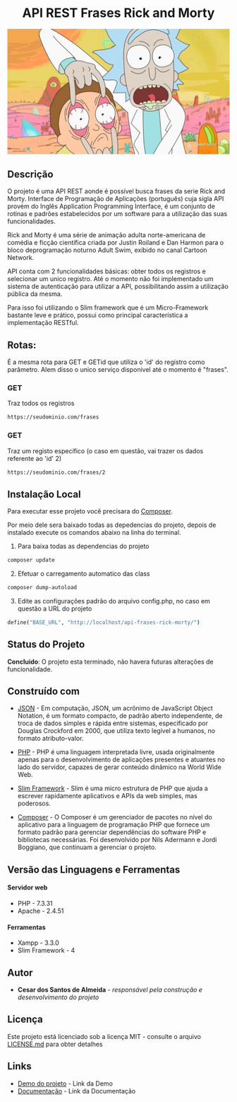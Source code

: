 <h1 align="center"> API REST Frases Rick and Morty </h1>

<p align="center">
    <img src="DOC/banner-api-frases-rick-morty.jpg" alt="imagem-site" width="600" height="auto">
</p>


## Descrição

O projeto é uma API REST aonde  é  possível busca frases da serie Rick and Morty. Interface de Programação de Aplicações (português) cuja sigla API provém do Inglês Application Programming Interface, é um conjunto de rotinas e padrões estabelecidos por um software para a utilização das suas funcionalidades. 

Rick and Morty é uma série de animação adulta norte-americana de comédia e ficção científica criada por Justin Roiland e Dan Harmon para o bloco deprogramação noturno Adult Swim, exibido no canal Cartoon Network.

API conta com 2 funcionalidades básicas: obter todos os registros e selecionar um unico registro. Até o momento não foi implementado um sistema de autenticação para utilizar a API, possibilitando assim a utilização pública da mesma. 

Para isso foi utilizando o Slim framework que  é um Micro-Framework bastante leve e prático, possui como principal característica a implementação RESTful.
 
## Rotas:

É a mesma rota para  GET e GETid que  utiliza o 'id' do registro como parâmetro. Alem disso o unico serviço disponivel até o momento é "frases".

### GET
Traz todos os registros

```bash  
https://seudominio.com/frases
```

### GET
Traz um registo específico (o caso em questão, vai trazer os dados referente ao 'id' 2)

```bash  
https://seudominio.com/frases/2
```


## Instalação Local

Para executar esse projeto você precisara do  [Composer](https://getcomposer.org/).

Por meio dele sera baixado todas as depedencias do projeto, depois de instalado execute os comandos abaixo na linha do terminal.

1) Para baixa todas as dependencias do projeto

```bash  
composer update 
```

2) Efetuar o carregamento automatico das class

```bash  
composer dump-autoload 
```

3) Edite as configurações padrão do arquivo config.php, no caso em questão a URL do projeto

```bash  
define("BASE_URL", "http://localhost/api-frases-rick-morty/") 
```


## Status do Projeto

**Concluido**: O projeto esta terminado, não havera futuras alterações de funcionalidade.


## Construído com

* [JSON](https://www.w3schools.com/js/js_json_intro.asp) - Em computação, JSON, um acrônimo de JavaScript Object Notation, é um formato compacto, de padrão aberto independente, de troca de dados simples e rápida entre sistemas, especificado por Douglas Crockford em 2000, que utiliza texto legível a humanos, no formato atributo-valor.

* [PHP](https://www.php.net/manual/pt_BR/intro-whatis.php) - PHP é uma linguagem interpretada livre, usada originalmente apenas para o desenvolvimento de aplicações presentes e atuantes no lado do servidor, capazes de gerar conteúdo dinâmico na World Wide Web.

* [Slim Framework](https://www.slimframework.com/) - Slim é uma micro estrutura de PHP que ajuda a escrever rapidamente aplicativos e APIs da web simples, mas poderosos.

* [Composer](https://getcomposer.org/) - O Composer é um gerenciador de pacotes no nível do aplicativo para a linguagem de programação PHP que fornece um formato padrão para gerenciar dependências do software PHP e bibliotecas necessárias. Foi desenvolvido por Nils Adermann e Jordi Boggiano, que continuam a gerenciar o projeto. 

## Versão das Linguagens e Ferramentas

#### Servidor web

* PHP - 7.3.31
* Apache - 2.4.51

#### Ferramentas

* Xampp - 3.3.0
* Slim Framework - 4


## Autor

* **Cesar dos Santos de Almeida** - *responsável pela construção e desenvolvimento do projeto*

## Licença

Este projeto está licenciado sob a licença MIT - consulte o arquivo  [LICENSE.md](LICENSE.md) para obter detalhes


## Links

* [Demo do projeto](http://csantosalmeida.rf.gd/api-frases-rick-morty/) - Link da Demo
* [Documentação](https://cesar959.github.io/api-frases-rick-morty/) - Link da Documentação





